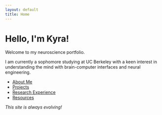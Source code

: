 ```yaml
---
layout: default
title: Home
---
```


# Hello, I'm Kyra!
Welcome to my neuroscience portfolio. 

I am currently a sophomore studying at UC Berkeley with a keen interest in understanding the mind with brain-computer interfaces and neural engineering.

- [About Me](./about.html)
- [Projects](./projects.html)
- [Research Experience](./researchexperience.html)
- [Resources](./resources.html)

*This site is always evolving!*
